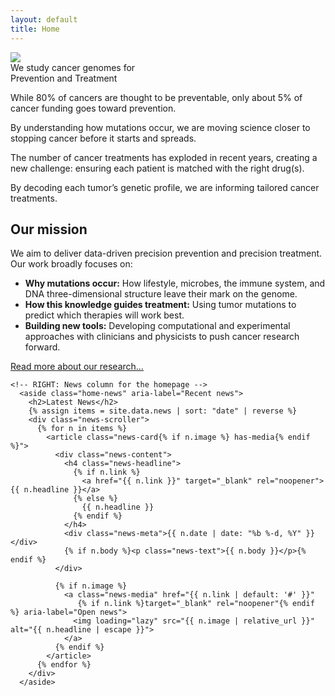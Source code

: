 ```yaml
---
layout: default
title: Home
---
```


<div class="homepage-hero-image">
  <img
    class="hero-image"
    src="{{ '/assets/images/homepage-images/homepage-hero-image.png' | relative_url }}"
    decoding="async"
    fetchpriority="high">
</div>



<div class="homepage-tagline">
  We study cancer genomes for <br>
  <span class="underlined-tagline-text">Prevention</span> and <span class="underlined-tagline-text">Treatment</span>
</div>



<section class="homepage-blurbs">
  <div class="secondary-blurb">
    <p class="main-blurb">
      While 80% of cancers are thought to be preventable, only about 5% of cancer
      funding goes toward prevention.
    </p>
    <p>
      By understanding how mutations occur, we are moving science closer to
      stopping cancer before it starts and spreads.
    </p>
  </div>
  <div class="secondary-blurb">
    <p class="main-blurb">
      The number of cancer treatments has exploded in recent years, creating a
      new challenge: ensuring each patient is matched with the right drug(s).
    </p>
    <p>
      By decoding each tumor’s genetic profile, we are informing tailored cancer
      treatments.
    </p>
  </div>
</section>



<section class="homepage-body-and-news">
  <div class="homepage-body">
    <!-- LEFT: Main body text for the homepage -->
    <div class="body-text">
      <h2>Our mission</h2>
      <p class="text-above-list">
        We aim to deliver data-driven precision prevention and precision treatment.<br>
        Our work broadly focuses on:
      </p>
      <ul>
        <li><strong>Why mutations occur:</strong> How lifestyle, microbes, the immune system, and DNA three-dimensional structure leave their mark on the genome.</li>
        <li><strong>How this knowledge guides treatment:</strong> Using tumor mutations to predict which therapies will work best.</li>
        <li><strong>Building new tools:</strong> Developing computational and experimental approaches with clinicians and physicists to push cancer research forward.</li>
      </ul>
      <p class="read-more"><a href="/research/">Read more about our research…</a></p>
    </div>

    <!-- RIGHT: News column for the homepage -->
      <aside class="home-news" aria-label="Recent news">
        <h2>Latest News</h2>
        {% assign items = site.data.news | sort: "date" | reverse %}
        <div class="news-scroller">
          {% for n in items %}
            <article class="news-card{% if n.image %} has-media{% endif %}">
              <div class="news-content">
                <h4 class="news-headline">
                  {% if n.link %}
                    <a href="{{ n.link }}" target="_blank" rel="noopener">{{ n.headline }}</a>
                  {% else %}
                    {{ n.headline }}
                  {% endif %}
                </h4>
                <div class="news-meta">{{ n.date | date: "%b %-d, %Y" }}</div>
                {% if n.body %}<p class="news-text">{{ n.body }}</p>{% endif %}
              </div>
      
              {% if n.image %}
                <a class="news-media" href="{{ n.link | default: '#' }}"
                   {% if n.link %}target="_blank" rel="noopener"{% endif %} aria-label="Open news">
                  <img loading="lazy" src="{{ n.image | relative_url }}" alt="{{ n.headline | escape }}">
                </a>
              {% endif %}
            </article>
          {% endfor %}
        </div>
      </aside>
